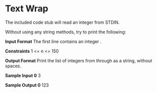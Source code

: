 # Text Wrap

The included code stub will read an integer from STDIN.

Without using any string methods, try to print the following:

**Input Format**
The first line contains an integer .

**Constraints**
1 <=  n <= 150

**Output Format**
Print the list of integers from  through  as a string, without spaces.


**Sample Input 0**
    3

**Sample Output 0**
123